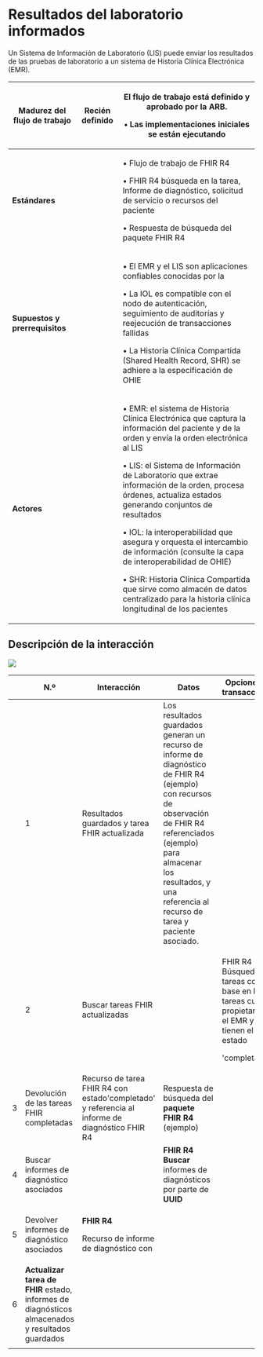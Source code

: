 # Resultados del laboratorio informados

Un Sistema de Información de Laboratorio (LIS) puede enviar los resultados de las pruebas de laboratorio a un sistema de Historia Clínica Electrónica (EMR).



| **Madurez del flujo de trabajo**                                                                                                                                                                                                                                                                                                                                                                                                      | <p> </p><p><strong>Recién definido</strong></p> | <p>El flujo de trabajo está definido y aprobado por la ARB.</p><p>•     Las implementaciones iniciales se están ejecutando</p>                                                                                                                                                                                                                                                                                                                                                                                                                                                                                                        |
| ------------------------------------------------------------------------------------------------------------------------------------------------------------------------------------------------------------------------------------------------------------------------------------------------------------------------------------------------------------------------------------------------------------------------------------- | ----------------------------------------------- | ------------------------------------------------------------------------------------------------------------------------------------------------------------------------------------------------------------------------------------------------------------------------------------------------------------------------------------------------------------------------------------------------------------------------------------------------------------------------------------------------------------------------------------------------------------------------------------------------------------------------------------- |
| <p> <strong></strong> </p><p> <strong></strong> </p><p> <strong></strong> </p><p> <strong></strong> </p><p> <strong></strong> </p><p> <strong></strong> </p><p><strong>Estándares</strong></p>                                                                                                                                                                                                                                        |                                                 | <p> </p><p> </p><p>•     Flujo de trabajo de FHIR R4</p><p> </p><p>•     FHIR R4 búsqueda en la tarea, Informe de diagnóstico, solicitud de servicio o recursos del paciente</p><p>•     Respuesta de búsqueda del paquete FHIR R4</p>                                                                                                                                                                                                                                                                                                                                                                                                |
| <p> <strong></strong> </p><p> <strong></strong> </p><p> <strong></strong> </p><p> <strong></strong> </p><p> <strong></strong> </p><p> <strong></strong> </p><p> <strong></strong> </p><p><strong>Supuestos y prerrequisitos</strong></p>                                                                                                                                                                                              |                                                 | <p> </p><p> </p><p>•     El EMR y el LIS son aplicaciones confiables conocidas por la</p><p>•     La IOL es compatible con el nodo de autenticación, seguimiento de auditorías y reejecución de transacciones fallidas</p><p>•     La Historia Clínica Compartida (Shared Health Record, SHR) se adhiere a la especificación de OHIE</p>                                                                                                                                                                                                                                                                                              |
| <p> <strong></strong> </p><p> <strong></strong> </p><p> <strong></strong> </p><p> <strong></strong> </p><p> <strong></strong> </p><p> <strong></strong> </p><p> <strong></strong> </p><p> <strong></strong> </p><p> <strong></strong> </p><p> <strong></strong> </p><p> <strong></strong> </p><p> <strong></strong> </p><p> <strong></strong> </p><p> <strong></strong> </p><p> <strong></strong> </p><p><strong>Actores</strong></p> |                                                 | <p> </p><p> </p><p>•     EMR: el sistema de Historia Clínica Electrónica que captura la información del paciente y de la orden y envía la orden electrónica al LIS</p><p>•     LIS: el Sistema de Información de Laboratorio que extrae información de la orden, procesa órdenes, actualiza estados generando conjuntos de resultados</p><p>•     IOL: la interoperabilidad que asegura y orquesta el intercambio de información (consulte la capa de interoperabilidad de OHIE)</p><p>•     SHR: Historia Clínica Compartida que sirve como almacén de datos centralizado para la historia clínica longitudinal de los pacientes</p> |

## Descripción de la interacción

![](https://lh3.googleusercontent.com/jaFnDthLcquyqr0od9FNVobs1RxK5xaXZQ6ixemAzUHB3Dd0PcNMqm-2tmcnMV\_U\_M\_OHH5vZmC92cdQnJqN311AWvP\_Acv9Pc-pNE2Wm1T\_W4F5BNRm4XkOjpOA91TuUw)

|                                  | N.º                                                                                              | **Interacción**                                                                                      | **Datos**                                                                                                                                                                                                                                          | Opciones de transacciones                                                                                                     |
| -------------------------------- | ------------------------------------------------------------------------------------------------ | ---------------------------------------------------------------------------------------------------- | -------------------------------------------------------------------------------------------------------------------------------------------------------------------------------------------------------------------------------------------------- | ----------------------------------------------------------------------------------------------------------------------------- |
|                                  | <p> </p><p> </p><p> </p><p> </p><p> </p><p> </p><p>1</p>                                         | <p> </p><p> </p><p> </p><p> </p><p> </p><p> </p><p>Resultados guardados y tarea FHIR actualizada</p> | Los resultados guardados generan un recurso de informe de diagnóstico de FHIR R4 (ejemplo) con recursos de observación de FHIR R4 referenciados (ejemplo) para almacenar los resultados, y una referencia al recurso de tarea y paciente asociado. |                                                                                                                               |
|                                  | <p> </p><p> </p><p> </p><p> </p><p>2</p>                                                         | <p> </p><p> </p><p> </p><p>Buscar tareas FHIR actualizadas</p>                                       |                                                                                                                                                                                                                                                    | <p>FHIR R4 Búsqueda de tareas con base en las tareas cuyo propietario es el EMR y que tienen el estado</p><p>'completado'</p> |
| <p> </p><p> </p><p> </p><p>3</p> | <p> </p><p> </p><p>Devolución de las tareas FHIR completadas</p>                                 | Recurso de tarea FHIR R4 con estado'completado' y referencia al informe de diagnóstico FHIR R4       | <p> </p><p>Respuesta de búsqueda del <strong>paquete FHIR R4</strong> (ejemplo)</p>                                                                                                                                                                |                                                                                                                               |
| <p> </p><p>4</p>                 | <p> </p><p>Buscar informes de diagnóstico asociados</p>                                          |                                                                                                      | **FHIR R4 Buscar** informes de diagnósticos por parte de **UUID**                                                                                                                                                                                  |                                                                                                                               |
| <p> </p><p>5</p>                 | <p> </p><p>Devolver informes de diagnóstico asociados</p>                                        | <p><strong>FHIR R4</strong></p><p>Recurso de informe de diagnóstico con</p>                          |                                                                                                                                                                                                                                                    |                                                                                                                               |
| <p> </p><p> </p><p>6</p>         | **Actualizar tarea de FHIR** estado, informes de diagnósticos almacenados y resultados guardados |                                                                                                      |                                                                                                                                                                                                                                                    |                                                                                                                               |
|                                  |                                                                                                  |                                                                                                      |                                                                                                                                                                                                                                                    |                                                                                                                               |

&#x20;

